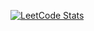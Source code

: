 [![LeetCode Stats](https://leetcard.jacoblin.cool/GeorgievArtemV?theme=light&font=Roboto%20Serif)](https://leetcode.com/u/GeorgievArtemV/)
